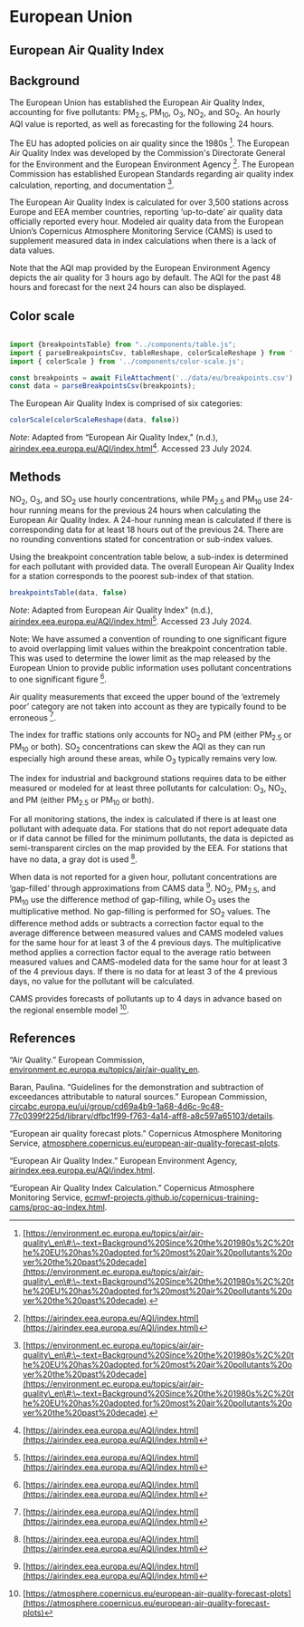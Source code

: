 # European Union

## European Air Quality Index

## Background

The European Union has established the European Air Quality Index, accounting for five pollutants: PM<sub>2.5</sub>, PM<sub>10</sub>, O<sub>3</sub>, NO<sub>2</sub>, and SO<sub>2</sub>. An hourly AQI value is reported, as well as forecasting for the following 24 hours.

The EU has adopted policies on air quality since the 1980s [^1]. The European Air Quality Index was developed by the Commission's Directorate General for the Environment and the European Environment Agency [^2]. The European Commission has established European Standards regarding air quality index calculation, reporting, and documentation [^1].

The European Air Quality Index is calculated for over 3,500 stations across Europe and EEA member countries, reporting ‘up-to-date’ air quality data officially reported every hour. Modeled air quality data from the European Union’s Copernicus Atmosphere Monitoring Service (CAMS) is used to supplement measured data in index calculations when there is a lack of data values.

Note that the AQI map provided by the European Environment Agency depicts the air quality for 3 hours ago by default. The AQI for the past 48 hours and forecast for the next 24 hours can also be displayed.

## Color scale

```js

import {breakpointsTable} from "../components/table.js";
import { parseBreakpointsCsv, tableReshape, colorScaleReshape } from '../utils/utils.js';
import { colorScale } from '../components/color-scale.js';

const breakpoints = await FileAttachment('../data/eu/breakpoints.csv').text();
const data = parseBreakpointsCsv(breakpoints);

```

The European Air Quality Index is comprised of six categories:

```js
colorScale(colorScaleReshape(data, false))
```

_Note_: Adapted from “European Air Quality Index," (n.d.), [airindex.eea.europa.eu/AQI/index.html](https://airindex.eea.europa.eu/AQI/index.html)[^2]. Accessed 23 July 2024.

## Methods

NO<sub>2</sub>, O<sub>3</sub>, and SO<sub>2</sub> use hourly concentrations, while PM<sub>2.5</sub> and PM<sub>10</sub> use 24-hour running means for the previous 24 hours when calculating the European Air Quality Index. A 24-hour running mean is calculated if there is corresponding data for at least 18 hours out of the previous 24. There are no rounding conventions stated for concentration or sub-index values.

Using the breakpoint concentration table below, a sub-index is determined for each pollutant with provided data. The overall European Air Quality Index for a station corresponds to the poorest sub-index of that station.

```js
breakpointsTable(data, false)
```

_Note_: Adapted from European Air Quality Index" (n.d.), [airindex.eea.europa.eu/AQI/index.html](https://airindex.eea.europa.eu/AQI/index.html)[^2]. Accessed 23 July 2024.

Note: We have assumed a convention of rounding to one significant figure to avoid overlapping limit values within the breakpoint concentration table. This was used to determine the lower limit as the map released by the European Union to provide public information uses pollutant concentrations to one significant figure [^2].

Air quality measurements that exceed the upper bound of the ‘extremely poor’ category are not taken into account as they are typically found to be erroneous [^2].

The index for traffic stations only accounts for NO<sub>2</sub> and PM (either PM<sub>2.5</sub> or PM<sub>10</sub> or both). SO<sub>2</sub> concentrations can skew the AQI as they can run especially high around these areas, while O<sub>3</sub> typically remains very low.

The index for industrial and background stations requires data to be either measured or modeled for at least three pollutants for calculation: O<sub>3</sub>, NO<sub>2</sub>, and PM (either PM<sub>2.5</sub> or PM<sub>10</sub> or both).

For all monitoring stations, the index is calculated if there is at least one pollutant with adequate data. For stations that do not report adequate data or if data cannot be filled for the minimum pollutants, the data is depicted as semi-transparent circles on the map provided by the EEA. For stations that have no data, a gray dot is used [^2].

When data is not reported for a given hour, pollutant concentrations are ‘gap-filled’ through approximations from CAMS data [^2]. NO<sub>2</sub>, PM<sub>2.5</sub>, and PM<sub>10</sub> use the difference method of gap-filling, while O<sub>3</sub> uses the multiplicative method. No gap-filling is performed for SO<sub>2</sub> values. The difference method adds or subtracts a correction factor equal to the average difference between measured values and CAMS modeled values for the same hour for at least 3 of the 4 previous days. The multiplicative method applies a correction factor equal to the average ratio between measured values and CAMS-modeled data for the same hour for at least 3 of the 4 previous days. If there is no data for at least 3 of the 4 previous days, no value for the pollutant will be calculated.

CAMS provides forecasts of pollutants up to 4 days in advance based on the regional ensemble model [^3].

## References

“Air Quality.” European Commission, [environment.ec.europa.eu/topics/air/air-quality_en](https://environment.ec.europa.eu/topics/air/air-quality_en).

Baran, Paulina. “Guidelines for the demonstration and subtraction of exceedances attributable to natural sources.” European Commission, [circabc.europa.eu/ui/group/cd69a4b9-1a68-4d6c-9c48-77c0399f225d/library/dfbc1f99-f763-4a14-aff8-a8c597a65103/details](https://circabc.europa.eu/ui/group/cd69a4b9-1a68-4d6c-9c48-77c0399f225d/library/dfbc1f99-f763-4a14-aff8-a8c597a65103/details).

“European air quality forecast plots.” Copernicus Atmosphere Monitoring Service,
[atmosphere.copernicus.eu/european-air-quality-forecast-plots](https://atmosphere.copernicus.eu/european-air-quality-forecast-plots).

“European Air Quality Index.” European Environment Agency, [airindex.eea.europa.eu/AQI/index.html](https://airindex.eea.europa.eu/AQI/index.html).

“European Air Quality Index Calculation.” Copernicus Atmosphere Monitoring Service, [ecmwf-projects.github.io/copernicus-training-cams/proc-aq-index.html](https://ecmwf-projects.github.io/copernicus-training-cams/proc-aq-index.html).

[^1]: [https://environment.ec.europa.eu/topics/air/air-quality\_en\#:\~:text=Background%20Since%20the%201980s%2C%20the%20EU%20has%20adopted,for%20most%20air%20pollutants%20over%20the%20past%20decade](https://environment.ec.europa.eu/topics/air/air-quality\_en\#:\~:text=Background%20Since%20the%201980s%2C%20the%20EU%20has%20adopted,for%20most%20air%20pollutants%20over%20the%20past%20decade).

[^2]: [https://airindex.eea.europa.eu/AQI/index.html](https://airindex.eea.europa.eu/AQI/index.html)

[^3]: [https://atmosphere.copernicus.eu/european-air-quality-forecast-plots](https://atmosphere.copernicus.eu/european-air-quality-forecast-plots)
